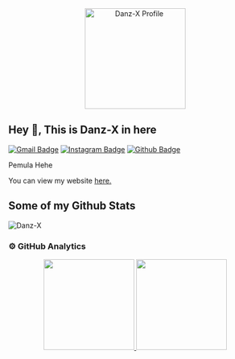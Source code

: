 <div align="center">
  <a href="https://github.com/Danz-X">
    <img src="https://raw.githubusercontent.com/Danz-X/Danz-X/main/profile.jpg" alt="Danz-X Profile" width="200"/>
  </a>
</div>

## Hey 👋, This is Danz-X in here
[![Gmail Badge](https://img.shields.io/badge/-raditbestari345@gmail.com-c14438?style=flat&logo=Gmail&logoColor=white&link=mailto:raditbestari345@gmail.com)](mailto:raditbestari345@gmail.com) 
[![Instagram Badge](https://img.shields.io/badge/-@radityamnz-crimson?style=flat&logo=Instagram&logoColor=white&link=https://Instagram.com/radityamnz)](https://instagram.com/radityamnz) 
[![Github Badge](https://img.shields.io/badge/Danz-X-grey?style=flat&logo=github&logoColor=white&link=https://github.com/Danz-X/)](https://www.github.com/Danz-X/)  
<p align="left">Pemula Hehe</p>
<p align="left">You can view my website <a href="https://danz.xyz" target="_blank"><u>here</u>.</a></p>

## Some of my Github Stats
<p align="left"><img src="https://komarev.com/ghpvc/?username=Danz-X" alt="Danz-X" /></p>

### ⚙️  GitHub Analytics
<p align="center">
<a href="https://github.com/Danz-X">
  <img height="180em" src="https://github-readme-stats-eight-theta.vercel.app/api?username=Danz-X&show_icons=true&theme=algolia&include_all_commits=true&count_private=true"/>
  <img height="180em" src="https://github-readme-stats-eight-theta.vercel.app/api/top-langs/?username=Danz-X&layout=compact&langs_count=8&theme=algolia"/>
</a>
</p>
